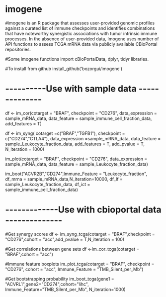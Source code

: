 # imogene
#imogene is an R package that assesses user-provided genomic profiles against a curated list of immune checkpoints and identifies combinations that have noteworthy synergistic associations with tumor intrinsic immune processes. In the absence of user-provided data, Imogene uses number of API functions to assess TCGA mRNA data via publicly available CBioPortal repositories. 

#Some imogene functions import cBioPortalData, dplyr, tidyr libraries.

#To install from github
install_github('bozorgui/imogene')



# ----------Use with sample data --------------

df <- im_cor(cotarget = "BRAF",
  checkpoint = "CD276",
  data_expression = sample_mRNA_data,
  data_feature = sample_immune_cell_fraction_data, 
  add_features = T)

df <- im_syng( cotarget  =c("BRAF","TGFB1"),
  checkpoint = c("CD274","CTLA4"),
  data_expression =sample_mRNA_data,
  data_feature = sample_Leukocyte_fraction_data,
  add_features = T,
  add_pvalue = T,
  N_iteration = 1000)


im_plot(cotarget = "BRAF",
  checkpoint = "CD276",
  data_expression = sample_mRNA_data,
  data_feature = sample_Leukocyte_fraction_data)

 
im_boot("ACVR2B","CD274",Immune_Feature = "Leukocyte_fraction",
  df_mrna = sample_mRNA_data,N_iteration=10000,
  df_lf = sample_Leukocyte_fraction_data,
  df_ict = sample_immune_cell_fraction_data)
  
  
  
# -------------Use with cbioportal data --------------

#Get synergy scores
df <- im_syng_tcga(cotarget = "BRAF",checkpoint = "CD276",cohort = "acc",add_pvalue = T,N_iteration = 100)

#Get correlations between gene sets
df <-im_cor_tcga(cotarget = "BRAF",cohort = "acc")

#Immune feature boxplots
im_plot_tcga(cotarget = "BRAF",
  checkpoint =  "CD276",
  cohort = "acc",
  Immune_Feature = "TMB_Silent_per_Mb")

#Get bootstrapping probability
im_boot_tcga(gene1 = "ACVRL1",gene2="CD274",cohort="lihc", 
  Immune_Feature="TMB_Silent_per_Mb", N_iteration=1000)

